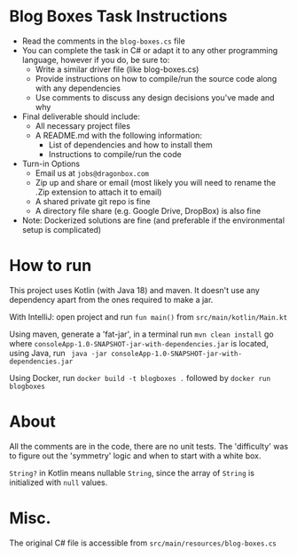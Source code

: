 Blog Boxes Task Instructions
=========

- Read the comments in the `blog-boxes.cs` file
- You can complete the task in C# or adapt it to any other programming language, however if you do, be sure to:
    - Write a similar driver file (like blog-boxes.cs)
    - Provide instructions on how to compile/run the source code along with any dependencies
    - Use comments to discuss any design decisions you've made and why
- Final deliverable should include:
    - All necessary project files
    - A README.md with the following information:
        - List of dependencies and how to install them
        - Instructions to compile/run the code
- Turn-in Options
    - Email us at `jobs@dragonbox.com`
    - Zip up and share or email (most likely you will need to rename the .Zip extension to attach it to email)
    - A shared private git repo is fine
    - A directory file share (e.g. Google Drive, DropBox) is also fine
- Note: Dockerized solutions are fine (and preferable if the environmental setup is complicated)

How to run
=========
This project uses Kotlin (with Java 18) and maven.
It doesn't use any dependency apart from the ones required to make a jar.

With IntelliJ: open project and run `fun main()` from `src/main/kotlin/Main.kt`

Using maven, generate a 'fat-jar', in a terminal run `mvn clean install`
go where `consoleApp-1.0-SNAPSHOT-jar-with-dependencies.jar` is located,
using Java, run ` java -jar consoleApp-1.0-SNAPSHOT-jar-with-dependencies.jar`

Using Docker, run `docker build -t blogboxes .` followed by `docker run blogboxes`


About
=========

All the comments are in the code, there are no unit tests.
The 'difficulty' was to figure out the 'symmetry' logic and when to start with a white box.

`String?` in Kotlin means nullable `String`, since the array of `String` is initialized with `null` values.


Misc.
=========
The original C# file is accessible from `src/main/resources/blog-boxes.cs`
